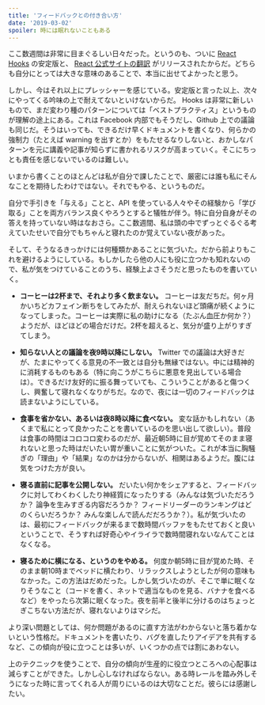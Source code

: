 ```yaml
---
title: 'フィードバックとの付き合い方'
date: '2019-03-02'
spoiler: 時には眠れないこともある
---
```


ここ数週間は非常に目まぐるしい日々だった。というのも、ついに [React Hooks](https://reactjs.org/blog/2019/02/06/react-v16.8.0.html) の安定版と、 [React 公式サイトの翻訳](https://reactjs.org/blog/2019/02/23/is-react-translated-yet.html) がリリースされたからだ。どちらも自分にとっては大きな意味のあることで、本当に出せてよかったと思う。

しかし、今はそれ以上にプレッシャーを感じている。安定版と言った以上、次々にやってくる吟味の上で耐えてないといけないからだ。 Hooks は非常に新しいもので、まだ変わり種のパターンについては「ベストプラクティス」というものが理解の途上にある。これは Facebook 内部でもそうだし、Github 上での議論も同じだ。そうはいっても、できるだけ早くドキュメントを書くなり、何らかの強制力（たとえば warning を出すとか）をもたせるなりしないと、おかしなパターンを元に講義や記事が知らずに書かれるリスクが高まっていく。そこにちっとも責任を感じないでいるのは難しい。

いまから書くことのほとんどは私が自分で課したことで、厳密には誰も私にそんなことを期待したわけではない。それでもやる、というものだ。

自分で手引きを「与える」ことと、API を使っている人々やその経験から「学び取る」ことを両方バランス良くやろうとすると犠牲が伴う。特に自分自身がその答えを持っていない時はなおさら。ここ数週間、私は頭の中でずっとぐるぐる考えていたせいで自分でもちゃんと寝れたのか覚えていない夜があった。

そして、そうなるきっかけには何種類かあることに気づいた。だから前よりもこれを避けるようにしている。もしかしたら他の人にも役に立つかも知れないので、私が気をつけていることのうち、経験上よさそうだと思ったものを書いていく。

* **コーヒーは2杯まで、それより多く飲まない。** コーヒーは友だちだ。何ヶ月かいちどカフェイン断ちをしてみたが、耐えられないほど頭痛が続くようになってしまった。コーヒーは実際に私の助けになる（たぶん血圧か何か？）ようだが、ほどほどの場合だけだ。2杯を超えると、気分が盛り上がりすぎてしまう。

* **知らない人との議論を夜9時以降にしない。** Twitter での議論は大好きだが、たまにやってくる意見の不一致とは自分も無縁ではない。中には精神的に消耗するものもある（特に向こうがこちらに悪意を見出している場合は）。できるだけ友好的に振る舞っていても、こういうことがあると傷つくし、興奮して寝れなくなりがちだ。なので、夜には一切のフィードバックは読まないようにしている。

* **食事を省かない、あるいは夜8時以降に食べない。** 変な話かもしれない（あくまで私にとって良かったことを書いているのを思い出して欲しい）。普段は食事の時間はコロコロ変わるのだが、最近朝5時に目が覚めてそのまま寝れないと思った時はだいたい胃が重いことに気がついた。これが本当に胸騒ぎの「理由」や「結果」なのかは分からないが、相関はあるようだ。腹には気をつけた方が良い。

* **寝る直前に記事を公開しない。** だいたい何かをシェアすると、フィードバックに対してわくわくしたり神経質になったりする（みんなは気づいただろうか？ 論争を生みすぎる内容だろうか？ フィードリーダーのランキングはどのくらいだろうか？ みんな楽しんで読んだだろうか？）。私が気づいたのは、最初にフィードバックが来るまで数時間バッファをもたせておくと良いということで、そうすれば好奇心やイライラで数時間寝れないなんてことはなくなる。

* **寝るために横になる、というのをやめる。** 何度か朝5時に目が覚めた時、そのまま朝10時までベッドに横たわり、リラックスしようとしたが何の意味もなかった。この方法はだめだった。しかし気づいたのが、そこで単に眠くなりそうなこと（コードを書く、ネットで適当なものを見る、バナナを食べるなど）をやったら次第に眠くなった。夜を前半と後半に分けるのはちょっとぎこちない方法だが、寝れないよりはマシだ。

より深い問題としては、何か問題があるのに直す方法がわからないと落ち着かないという性格だ。ドキュメントを書いたり、バグを直したりアイデアを共有するなど、この傾向が役に立つことは多いが、いくつかの点では割にあわない。

上のテクニックを使うことで、自分の傾向が生産的に役立つところへの心配事は減らすことができた。しかし心しなければならない。ある時レールを踏み外しそうになった時に言ってくれる人が周りにいるのは大切なことだ。彼らには感謝したい。
